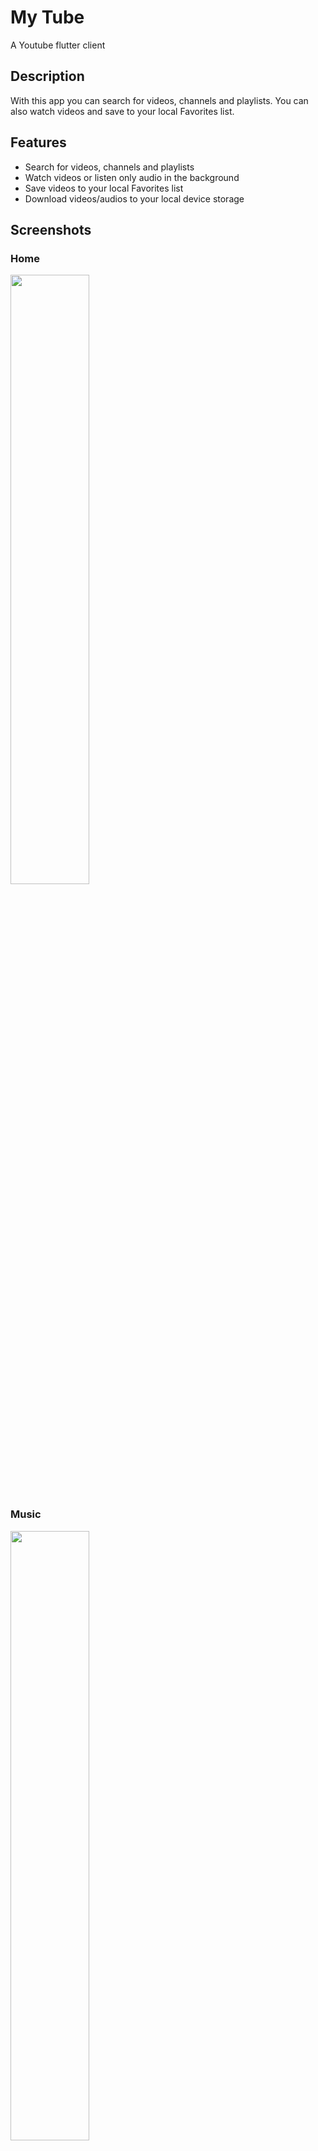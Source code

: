 # My Tube

 A Youtube flutter client

## Description

 With this app you can search for videos, channels and playlists. You can also watch videos and save to your local Favorites list.

## Features

- Search for videos, channels and playlists
- Watch videos or listen only audio in the background
- Save videos to your local Favorites list
- Download videos/audios to your local device storage

## Screenshots

### Home

<img src="screenshots/Screenshot_1707650978.png" width="50%">

### Music

<img src="screenshots/Screenshot_1707650985.png" width="50%">

### Favorites

<img src="screenshots/Screenshot_1707651012.png" width="50%">

### Search

<img src="screenshots/Screenshot_1707651024.png" width="50%">

### Video Player and Features

<img src="screenshots/Screenshot_1707651032.png" width="50%">

<img src="screenshots/Screenshot_1707651046.png" width="50%">

<img src="screenshots/Screenshot_1707651058.png" width="50%">

<img src="screenshots/Screenshot_1707651066.png" width="50%">

## Disclaimer

This app is not affiliated with Youtube. It is a third-party app to access Youtube content.
The author does not endorse or encourage any illegal activity related to downloading or saving copyrighted content.
